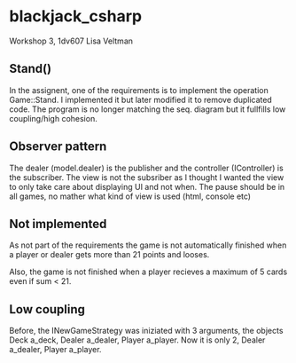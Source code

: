 # blackjack_csharp

Workshop 3, 1dv607
Lisa Veltman

## Stand()

In the assignent, one of the requirements is to implement the operation Game::Stand. I implemented it but later modified it to remove duplicated code. The program is no longer matching the seq. diagram but it fullfills low coupling/high cohesion.


## Observer pattern

The dealer (model.dealer) is the publisher and the controller (IController) is the subscriber.
The view is not the subsriber as I thought I wanted the view to only take care about displaying UI and not when. The pause should be in all games, no mather what kind of view is used (html, console etc)

## Not implemented
As not part of the requirements the game is not automatically finished when a player or dealer gets more than 21 points and looses. 

Also, the game is not finished when a player recieves a maximum of 5 cards even if sum < 21.

##  Low coupling

Before, the INewGameStrategy was iniziated with 3 arguments, the objects Deck a_deck, Dealer a_dealer, Player a_player. Now it is only 2, Dealer a_dealer, Player a_player.
